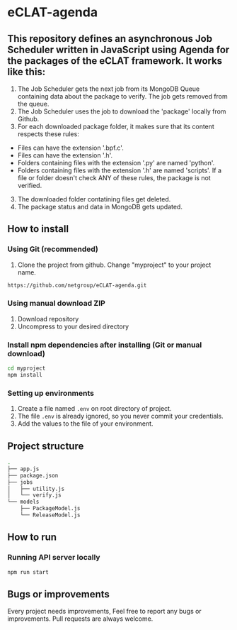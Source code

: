# eCLAT-agenda

## This repository defines an asynchronous Job Scheduler written in JavaScript using Agenda for the packages of the eCLAT framework. It works like this:

1. The Job Scheduler gets the next job from its MongoDB Queue containing data about the package to verify. The job gets removed from the queue.
1. The Job Scheduler uses the job to download the 'package' locally from Github. 
2. For each downloaded package folder, it makes sure that its content respects these rules:
  - Files can have the extension '.bpf.c'.
  - Files can have the extension '.h'.
  - Folders containing files with the extension '.py' are named 'python'.
  - Folders containing files with the extension '.h' are named 'scripts'.
  If a file or folder doesn't check ANY of these rules, the package is not verified.
3. The downloaded folder contatining files get deleted.
4. The package status and data in MongoDB gets updated.


## How to install

### Using Git (recommended)

1.  Clone the project from github. Change "myproject" to your project name.

```bash
https://github.com/netgroup/eCLAT-agenda.git
```

### Using manual download ZIP

1.  Download repository
2.  Uncompress to your desired directory

### Install npm dependencies after installing (Git or manual download)

```bash
cd myproject
npm install
```

### Setting up environments

1.  Create a file named `.env` on root directory of project.
2.  The file `.env` is already ignored, so you never commit your credentials.
4.  Add the values to the file of your environment. 

## Project structure

```sh
.
├── app.js
├── package.json
├── jobs
│   ├── utility.js
│   └── verify.js
└── models
    ├── PackageModel.js
    └── ReleaseModel.js

```

## How to run

### Running API server locally

```bash
npm run start
```

## Bugs or improvements

Every project needs improvements, Feel free to report any bugs or improvements. Pull requests are always welcome.

